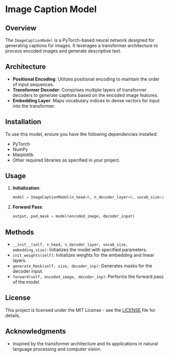 # Image Caption Model

## Overview
The `ImageCaptionModel` is a PyTorch-based neural network designed for generating captions for images. It leverages a transformer architecture to process encoded images and generate descriptive text.

## Architecture
- **Positional Encoding**: Utilizes positional encoding to maintain the order of input sequences.
- **Transformer Decoder**: Comprises multiple layers of transformer decoders to generate captions based on the encoded image features.
- **Embedding Layer**: Maps vocabulary indices to dense vectors for input into the transformer.

## Installation
To use this model, ensure you have the following dependencies installed:
- PyTorch
- NumPy
- Matplotlib
- Other required libraries as specified in your project.

## Usage
1. **Initialization**:
   ```python
   model = ImageCaptionModel(n_head=8, n_decoder_layer=6, vocab_size=10000, embedding_size=512)
   ```

2. **Forward Pass**:
   ```python
   output, pad_mask = model(encoded_image, decoder_input)
   ```

## Methods
- `__init__(self, n_head, n_decoder_layer, vocab_size, embedding_size)`: Initializes the model with specified parameters.
- `init_weights(self)`: Initializes weights for the embedding and linear layers.
- `generate_Mask(self, size, decoder_inp)`: Generates masks for the decoder input.
- `forward(self, encoded_image, decoder_inp)`: Performs the forward pass of the model.

## License
This project is licensed under the MIT License - see the [LICENSE](LICENSE) file for details.

## Acknowledgments
- Inspired by the transformer architecture and its applications in natural language processing and computer vision.
